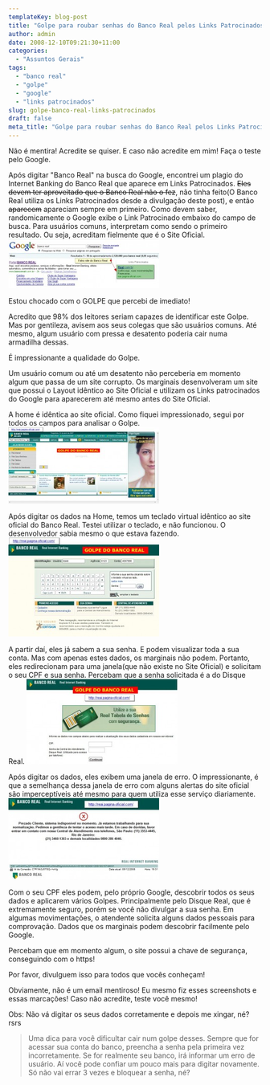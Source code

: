 ```yaml
---
templateKey: blog-post
title: "Golpe para roubar senhas do Banco Real pelos Links Patrocinados do Google"
author: admin
date: 2008-12-10T09:21:30+11:00
categories:
  - "Assuntos Gerais"
tags:
  - "banco real"
  - "golpe"
  - "google"
  - "links patrocinados"
slug: golpe-banco-real-links-patrocinados
draft: false
meta_title: "Golpe para roubar senhas do Banco Real pelos Links Patrocinados do Google"
---
```


Não é mentira! Acredite se quiser. E caso não acredite em mim! Faça o teste pelo Google.

Após digitar "Banco Real" na busca do Google, encontrei um plagio do Internet Banking do Banco Real que aparece em Links Patrocinados. <span style="text-decoration: line-through;">Eles devem ter aproveitado que o Banco Real não o fez</span>, não tinha feito(O Banco Real utiliza os Links Patrocinados desde a divulgação deste post), e então <span style="text-decoration: line-through;">aparecem</span> apareciam sempre em primeiro. Como devem saber, randomicamente o Google exibe o Link Patrocinado embaixo do campo de busca. Para usuários comuns, interpretam como sendo o primeiro resultado. Ou seja, acreditam fielmente que é o Site Oficial.
[![Falso site do Banco Real aparece nos Links Patrocinados](./links-patronicados-golpe-banco-real-300x98.jpg "Falso site do Banco Real aparece nos Links Patrocinados")](http://leocaseiro.com.br/wp-content/uploads/2008/12/links-patronicados-golpe-banco-real1.jpg "Falso site do Banco Real aparece nos Links Patrocinados")

Estou chocado com o GOLPE que percebi de imediato!

Acredito que 98% dos leitores seriam capazes de identificar este Golpe. Mas por gentileza, avisem aos seus colegas que são usuários comuns. Até mesmo, algum usuário com pressa e desatento poderia cair numa armadilha dessas.

É impressionante a qualidade do Golpe.

Um usuário comum ou até um desatento não perceberia em momento algum que passa de um site corrupto.
Os marginais desenvolveram um site que possui o Layout idêntico ao Site Oficial e utilizam os Links patrocinados do Google para aparecerem até mesmo antes do Site Oficial.

A home é idêntica ao site oficial. Como fiquei impressionado, segui por todos os campos para analisar o Golpe.
[![Home do plágio do Banco Real para Golpe](./golpe-banco-real-home-300x152.jpg "Home do plágio do Banco Real para Golpe")](http://leocaseiro.com.br/wp-content/uploads/2008/12/golpe-banco-real-home1.jpg "Home do plágio do Banco Real para Golpe")

Após digitar os dados na Home, temos um teclado virtual idêntico ao site oficial do Banco Real. Testei utilizar o teclado, e não funcionou. O desenvolvedor sabia mesmo o que estava fazendo.
[![Falso teclado para o Golpe do Banco Real](./taclado-falso-do-golpe-do-banco-real-300x197.jpg "Falso teclado para o Golpe do Banco Real")](http://leocaseiro.com.br/wp-content/uploads/2008/12/taclado-falso-do-golpe-do-banco-real1.jpg "Falso teclado para o Golpe do Banco Real ")

A partir daí, eles já sabem a sua senha. E podem visualizar toda a sua conta. Mas com apenas estes dados, os marginais não podem. Portanto, eles redirecionam para uma janela(que não existe no Site Oficial) e solicitam o seu CPF e sua senha. Percebam que a senha solicitada é a do Disque Real.
[![Digite o CPF e senha do Disque Real para o Golpe do Banco Real](./digite-o-cpf-golpe-do-banco-real-300x169.jpg "Digite o CPF e senha do Disque Real para o Golpe do Banco Real")](http://leocaseiro.com.br/wp-content/uploads/2008/12/digite-o-cpf-golpe-do-banco-real1.jpg "Digite o CPF e senha do Disque Real para o Golpe do Banco Real")

Após digitar os dados, eles exibem uma janela de erro. O impressionante, é que a semelhança dessa janela de erro com alguns alertas do site oficial são imperceptíveis até mesmo para quem utiliza esse serviço diariamente.
[![Screenshot do Golpe de erro do site falso do Banco Real](./golpe-de-erro-do-site-falso-banco-real-300x162.jpg "Golpe de erro do site falso do Banco Real")](http://leocaseiro.com.br/wp-content/uploads/2008/12/golpe-de-erro-do-site-falso-banco-real1.jpg "Golpe de erro do site falso do Banco Real")

Com o seu CPF eles podem, pelo próprio Google, descobrir todos os seus dados e aplicarem vários Golpes. Principalmente pelo Disque Real, que é extremamente seguro, porém se você não divulgar a sua senha. Em algumas movimentações, o atendente solicita alguns dados pessoais para comprovação. Dados que os marginais podem descobrir facilmente pelo Google.

Percebam que em momento algum, o site possui a chave de segurança, conseguindo com o https!

Por favor, divulguem isso para todos que vocês conheçam!

Obviamente, não é um email mentiroso! Eu mesmo fiz esses screenshots e essas marcações! Caso não acredite, teste você mesmo!

Obs: Não vá digitar os seus dados corretamente e depois me xingar, né? rsrs

> Uma dica para você dificultar cair num golpe desses. Sempre que for acessar sua conta do banco, preencha a senha pela primeira vez incorretamente. Se for realmente seu banco, irá informar um erro de usuário. Aí você pode confiar um pouco mais para digitar novamente. Só não vai errar 3 vezes e bloquear a senha, né?

